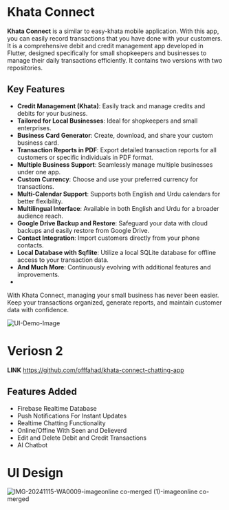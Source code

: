 # Khata Connect

**Khata Connect** is a similar to easy-khata mobile application. With this app, you can easily record transactions that you have done with your customers. It is a comprehensive debit and credit management app developed in Flutter, designed specifically for small shopkeepers and businesses to manage their daily transactions efficiently. It contains two versions with two repositories.

## Key Features

- **Credit Management (Khata)**: Easily track and manage credits and debits for your business.
- **Tailored for Local Businesses**: Ideal for shopkeepers and small enterprises.
- **Business Card Generator**: Create, download, and share your custom business card.
- **Transaction Reports in PDF**: Export detailed transaction reports for all customers or specific individuals in PDF format.
- **Multiple Business Support**: Seamlessly manage multiple businesses under one app.
- **Custom Currency**: Choose and use your preferred currency for transactions.
- **Multi-Calendar Support**: Supports both English and Urdu calendars for better flexibility.
- **Multilingual Interface**: Available in both English and Urdu for a broader audience reach.
- **Google Drive Backup and Restore**: Safeguard your data with cloud backups and easily restore from Google Drive.
- **Contact Integration**: Import customers directly from your phone contacts.
- **Local Database with Sqflite**: Utilize a local SQLite database for offline access to your transaction data.
- **And Much More**: Continuously evolving with additional features and improvements.
- 
With Khata Connect, managing your small business has never been easier. Keep your transactions organized, generate reports, and maintain customer data with confidence.

![UI-Demo-Image](https://github.com/user-attachments/assets/d689c6eb-7053-44ed-a20e-a6cabde71c19)

# Veriosn 2

**LINK** https://github.com/offfahad/khata-connect-chatting-app

## Features Added

- Firebase Realtime Database
- Push Notifications For Instant Updates
- Realtime Chatting Functionality
- Online/Offine With Seen and Delieverd
- Edit and Delete Debit and Credit Transactions
- AI Chatbot

# UI Design 

![IMG-20241115-WA0009-imageonline co-merged (1)-imageonline co-merged](https://github.com/user-attachments/assets/b7d54d68-7384-4653-9a9b-dacbcec958fb)





